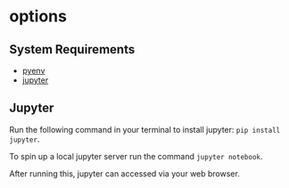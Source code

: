 # options

## System Requirements
- [pyenv](https://github.com/pyenv/pyenv)
- [jupyter](https://jupyter.org/)

## Jupyter
Run the following command in your terminal to install jupyter: `pip install jupyter`.

To spin up a local jupyter server run the command `jupyter notebook`.

After running this, jupyter can accessed via your web browser.